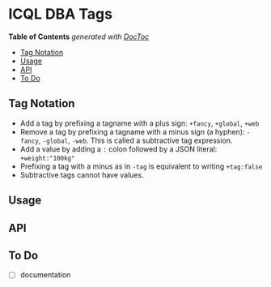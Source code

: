 

# ICQL DBA Tags


<!-- START doctoc generated TOC please keep comment here to allow auto update -->
<!-- DON'T EDIT THIS SECTION, INSTEAD RE-RUN doctoc TO UPDATE -->
**Table of Contents**  *generated with [DocToc](https://github.com/thlorenz/doctoc)*

- [Tag Notation](#tag-notation)
- [Usage](#usage)
- [API](#api)
- [To Do](#to-do)

<!-- END doctoc generated TOC please keep comment here to allow auto update -->


## Tag Notation

* Add a tag by prefixing a tagname with a plus sign: `+fancy`, `+global`, `+web`
* Remove a tag by prefixing a tagname with a minus sign (a hyphen): `-fancy`, `-global`, `-web`. This is
  called a subtractive tag expression.
* Add a value by adding a `:` colon followed by a JSON literal: `+weight:"100kg"`
* Prefixing a tag with a minus as in `-tag` is equivalent to writing `+tag:false`
* Subtractive tags cannot have values.

## Usage

## API

## To Do

* [ ] documentation





